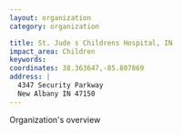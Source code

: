 ```yaml
---
layout: organization
category: organization

title: St. Jude s Childrens Hospital, IN
impact_area: Children
keywords: 
coordinates: 38.363647,-85.807869
address: |
  4347 Security Parkway
  New Albany IN 47150
---
```

Organization's overview
